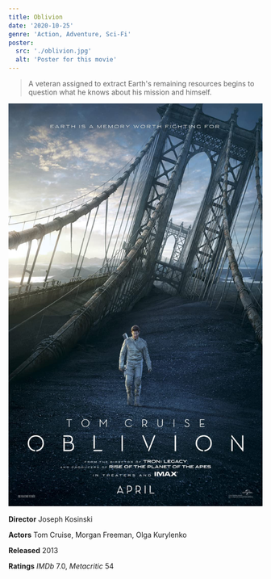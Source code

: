 ```yaml
---
title: Oblivion
date: '2020-10-25'
genre: 'Action, Adventure, Sci-Fi'
poster: 
  src: './oblivion.jpg'
  alt: 'Poster for this movie'
---
```


> A veteran assigned to extract Earth's remaining resources 
> begins to question what he knows about his mission and himself.

![Oblivion](./oblivion.jpg)

**Director** Joseph Kosinski

**Actors** Tom Cruise, Morgan Freeman, Olga Kurylenko

**Released** 2013

**Ratings** _IMDb_ 7.0, _Metacritic_ 54
